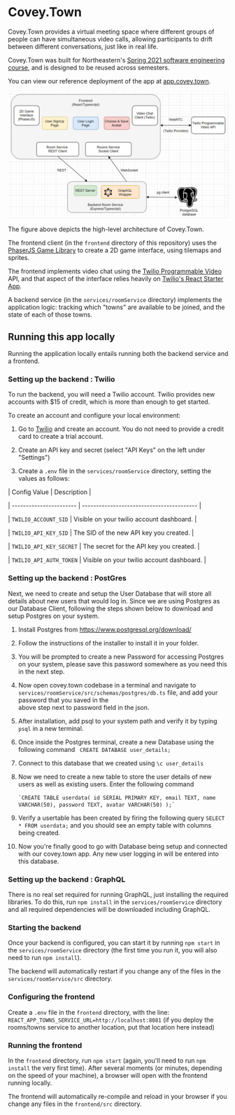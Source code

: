 # Covey.Town

Covey.Town provides a virtual meeting space where different groups of people can have simultaneous video calls, allowing participants to drift between different conversations, just like in real life.

Covey.Town was built for Northeastern's [Spring 2021 software engineering course](https://neu-se.github.io/CS4530-CS5500-Spring-2021/), and is designed to be reused across semesters.

You can view our reference deployment of the app at [app.covey.town](https://lucid-meitner-8f93df.netlify.app/).

![Covey.Town Architecture](docs/covey-town-architecture.jpeg)

The figure above depicts the high-level architecture of Covey.Town.

The frontend client (in the `frontend` directory of this repository) uses the [PhaserJS Game Library](https://phaser.io) to create a 2D game interface, using tilemaps and sprites.

The frontend implements video chat using the [Twilio Programmable Video](https://www.twilio.com/docs/video) API, and that aspect of the interface relies heavily on [Twilio's React Starter App](https://github.com/twilio/twilio-video-app-react).

A backend service (in the `services/roomService` directory) implements the application logic: tracking which "towns" are available to be joined, and the state of each of those towns.

## Running this app locally

Running the application locally entails running both the backend service and a frontend.

### Setting up the backend : Twilio

To run the backend, you will need a Twilio account. Twilio provides new accounts with $15 of credit, which is more than enough to get started.

To create an account and configure your local environment:

1. Go to [Twilio](https://www.twilio.com/) and create an account. You do not need to provide a credit card to create a trial account.

2. Create an API key and secret (select "API Keys" on the left under "Settings")

3. Create a `.env` file in the `services/roomService` directory, setting the values as follows:

| Config Value | Description |

| ----------------------- | ----------------------------------------- |

| `TWILIO_ACCOUNT_SID` | Visible on your twilio account dashboard. |

| `TWILIO_API_KEY_SID` | The SID of the new API key you created. |

| `TWILIO_API_KEY_SECRET` | The secret for the API key you created. |

| `TWILIO_API_AUTH_TOKEN` | Visible on your twilio account dashboard. |

### Setting up the backend : PostGres

Next, we need to create and setup the User Database that will store all details about new users that would log in. Since we are using Postgres as our Database Client, following the steps shown below to download and setup Postgres on your system.

1. Install Postgres from https://www.postgresql.org/download/

2. Follow the instructions of the installer to install it in your folder.
3. You will be prompted to create a new Password for accessing Postgres on your system, please save this password somewhere as you need this in the next step.
4. Now open covey.town codebase in a terminal and navigate to `services/roomService/src/schemas/postgres/db.ts` file, and add your password that you saved in the    
   above step next to password field in the json.
6. After installation, add psql to your system path and verify it by typing `psql` in a new terminal.
7. Once inside the Postgres terminal, create a new Database using the following command ` CREATE DATABASE user_details;`
8. Connect to this database that we created using `\c user_details`

8. Now we need to create a new table to store the user details of new users as well as existing users. Enter the following command

       `CREATE TABLE userdata( id SERIAL PRIMARY KEY, email TEXT, name VARCHAR(50), password TEXT, avatar VARCHAR(50) );`

8. Verify a usertable has been created by firing the following query `SELECT * FROM userdata;` and you should see an empty table with columns being created.
9. Now you're finally good to go with Database being setup and connected with our covey.town app. Any new user logging in will be entered into this database.

### Setting up the backend : GraphQL

There is no real set required for running GraphQL, just installing the required libraries. To do this, run `npm install` in the `services/roomService` directory and all required dependencies will be downloaded including GraphQL.

### Starting the backend

Once your backend is configured, you can start it by running `npm start` in the `services/roomService` directory (the first time you run it, you will also need to run `npm install`).

The backend will automatically restart if you change any of the files in the `services/roomService/src` directory.

### Configuring the frontend

Create a `.env` file in the `frontend` directory, with the line: `REACT_APP_TOWNS_SERVICE_URL=http://localhost:8081` (if you deploy the rooms/towns service to another location, put that location here instead)

### Running the frontend

In the `frontend` directory, run `npm start` (again, you'll need to run `npm install` the very first time). After several moments (or minutes, depending on the speed of your machine), a browser will open with the frontend running locally.

The frontend will automatically re-compile and reload in your browser if you change any files in the `frontend/src` directory.
